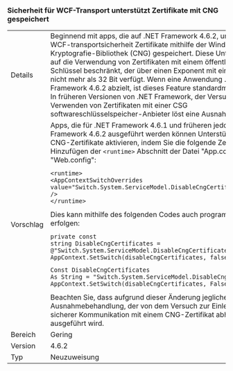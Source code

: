 ### <a name="wcf-transport-security-supports-certificates-stored-using-cng"></a>Sicherheit für WCF-Transport unterstützt Zertifikate mit CNG gespeichert

|   |   |
|---|---|
|Details|Beginnend mit apps, die auf .NET Framework 4.6.2, unterstützt die WCF-transportsicherheit Zertifikate mithilfe der Windows-Kryptografie-Bibliothek (CNG) gespeichert. Diese Unterstützung ist auf die Verwendung von Zertifikaten mit einem öffentlichen Schlüssel beschränkt, der über einen Exponent mit einer Länge von nicht mehr als 32 Bit verfügt. Wenn eine Anwendung .NET Framework 4.6.2 abzielt, ist dieses Feature standardmäßig aktiviert. In früheren Versionen von .NET Framework, der Versuch, X509 Verwenden von Zertifikaten mit einer CSG softwareschlüsselspeicher-Anbieter löst eine Ausnahme aus.|
|Vorschlag|Apps, die für .NET Framework 4.6.1 und früheren jedoch auf .NET Framework 4.6.2 ausgeführt werden können Unterstützung für CNG-Zertifikate aktivieren, indem Sie die folgende Zeile zum Hinzufügen der <code>&lt;runtime&gt;</code> Abschnitt der Datei "App.config" oder "Web.config":<pre><code class="language-xml">&lt;runtime&gt;&#13;&#10;&lt;AppContextSwitchOverrides value=&quot;Switch.System.ServiceModel.DisableCngCertificates=false&quot; /&gt;&#13;&#10;&lt;/runtime&gt;&#13;&#10;</code></pre>Dies kann mithilfe des folgenden Codes auch programmgesteuert erfolgen:<pre><code class="language-cs">private const string DisableCngCertificates = @&quot;Switch.System.ServiceModel.DisableCngCertificate&quot;;&#13;&#10;AppContext.SetSwitch(disableCngCertificates, false);&#13;&#10;</code></pre><pre><code class="language-vb">Const DisableCngCertificates As String = &quot;Switch.System.ServiceModel.DisableCngCertificates&quot;&#13;&#10;AppContext.SetSwitch(disableCngCertificates, False)&#13;&#10;</code></pre>Beachten Sie, dass aufgrund dieser Änderung jeglicher Code zur Ausnahmebehandlung, der von dem Versuch zur Einleitung von sicherer Kommunikation mit einem CNG-Zertifikat abhängt, nicht ausgeführt wird.|
|Bereich|Gering|
|Version|4.6.2|
|Typ|Neuzuweisung|

